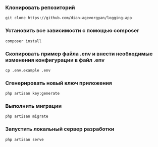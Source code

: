 ### Клонировать репозиторий

    git clone https://github.com/dian-agevorgyan/logging-app

### Установить все зависимости с помощью composer

    composer install

### Скопировать пример файла .env и внести необходимые изменения конфигурации в файл .env

    cp .env.example .env

### Сгенерировать новый ключ приложения

    php artisan key:generate

### Выполнить миграции

    php artisan migrate

### Запустить локальный сервер разработки

    php artisan serve
